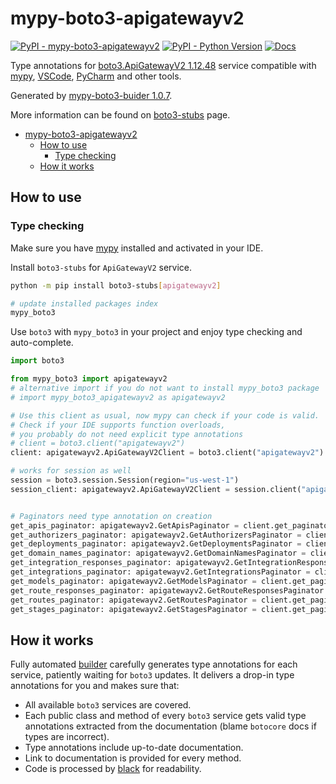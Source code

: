 # mypy-boto3-apigatewayv2

[![PyPI - mypy-boto3-apigatewayv2](https://img.shields.io/pypi/v/mypy-boto3-apigatewayv2.svg?color=blue)](https://pypi.org/project/mypy-boto3-apigatewayv2)
[![PyPI - Python Version](https://img.shields.io/pypi/pyversions/mypy-boto3-apigatewayv2.svg?color=blue)](https://pypi.org/project/mypy-boto3-apigatewayv2)
[![Docs](https://img.shields.io/readthedocs/mypy-boto3-builder.svg?color=blue)](https://mypy-boto3-builder.readthedocs.io/)

Type annotations for
[boto3.ApiGatewayV2 1.12.48](https://boto3.amazonaws.com/v1/documentation/api/1.12.48/reference/services/apigatewayv2.html#ApiGatewayV2) service
compatible with [mypy](https://github.com/python/mypy), [VSCode](https://code.visualstudio.com/),
[PyCharm](https://www.jetbrains.com/pycharm/) and other tools.

Generated by [mypy-boto3-buider 1.0.7](https://github.com/vemel/mypy_boto3_builder).

More information can be found on [boto3-stubs](https://pypi.org/project/boto3-stubs/) page.

- [mypy-boto3-apigatewayv2](#mypy-boto3-apigatewayv2)
  - [How to use](#how-to-use)
    - [Type checking](#type-checking)
  - [How it works](#how-it-works)

## How to use

### Type checking

Make sure you have [mypy](https://github.com/python/mypy) installed and activated in your IDE.

Install `boto3-stubs` for `ApiGatewayV2` service.

```bash
python -m pip install boto3-stubs[apigatewayv2]

# update installed packages index
mypy_boto3
```

Use `boto3` with `mypy_boto3` in your project and enjoy type checking and auto-complete.

```python
import boto3

from mypy_boto3 import apigatewayv2
# alternative import if you do not want to install mypy_boto3 package
# import mypy_boto3_apigatewayv2 as apigatewayv2

# Use this client as usual, now mypy can check if your code is valid.
# Check if your IDE supports function overloads,
# you probably do not need explicit type annotations
# client = boto3.client("apigatewayv2")
client: apigatewayv2.ApiGatewayV2Client = boto3.client("apigatewayv2")

# works for session as well
session = boto3.session.Session(region="us-west-1")
session_client: apigatewayv2.ApiGatewayV2Client = session.client("apigatewayv2")


# Paginators need type annotation on creation
get_apis_paginator: apigatewayv2.GetApisPaginator = client.get_paginator("get_apis")
get_authorizers_paginator: apigatewayv2.GetAuthorizersPaginator = client.get_paginator("get_authorizers")
get_deployments_paginator: apigatewayv2.GetDeploymentsPaginator = client.get_paginator("get_deployments")
get_domain_names_paginator: apigatewayv2.GetDomainNamesPaginator = client.get_paginator("get_domain_names")
get_integration_responses_paginator: apigatewayv2.GetIntegrationResponsesPaginator = client.get_paginator("get_integration_responses")
get_integrations_paginator: apigatewayv2.GetIntegrationsPaginator = client.get_paginator("get_integrations")
get_models_paginator: apigatewayv2.GetModelsPaginator = client.get_paginator("get_models")
get_route_responses_paginator: apigatewayv2.GetRouteResponsesPaginator = client.get_paginator("get_route_responses")
get_routes_paginator: apigatewayv2.GetRoutesPaginator = client.get_paginator("get_routes")
get_stages_paginator: apigatewayv2.GetStagesPaginator = client.get_paginator("get_stages")
```

## How it works

Fully automated [builder](https://github.com/vemel/mypy_boto3_builder) carefully generates
type annotations for each service, patiently waiting for `boto3` updates. It delivers
a drop-in type annotations for you and makes sure that:

- All available `boto3` services are covered.
- Each public class and method of every `boto3` service gets valid type annotations
  extracted from the documentation (blame `botocore` docs if types are incorrect).
- Type annotations include up-to-date documentation.
- Link to documentation is provided for every method.
- Code is processed by [black](https://github.com/psf/black) for readability.